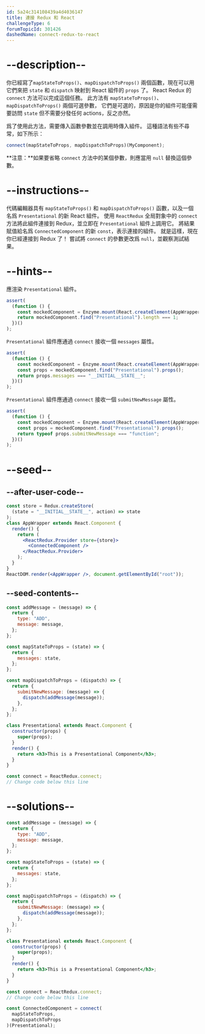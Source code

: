 ```yaml
---
id: 5a24c314108439a4d4036147
title: 連接 Redux 和 React
challengeType: 6
forumTopicId: 301426
dashedName: connect-redux-to-react
---
```


# --description--

你已經寫了`mapStateToProps()`、`mapDispatchToProps()` 兩個函數，現在可以用它們來把 `state` 和 `dispatch` 映射到 React 組件的 `props` 了。 React Redux 的 `connect` 方法可以完成這個任務。 此方法有 `mapStateToProps()`、`mapDispatchToProps()` 兩個可選參數， 它們是可選的，原因是你的組件可能僅需要訪問 `state` 但不需要分發任何 actions，反之亦然。

爲了使用此方法，需要傳入函數參數並在調用時傳入組件。 這種語法有些不尋常，如下所示：

```js
connect(mapStateToProps, mapDispatchToProps)(MyComponent);
```

**注意：**如果要省略 `connect` 方法中的某個參數，則應當用 `null` 替換這個參數。

# --instructions--

代碼編輯器具有 `mapStateToProps()` 和 `mapDispatchToProps()` 函數，以及一個名爲 `Presentational` 的新 React 組件。 使用 `ReactRedux` 全局對象中的 `connect` 方法將此組件連接到 Redux，並立即在 `Presentational` 組件上調用它。 將結果賦值給名爲 `ConnectedComponent` 的新 `const`，表示連接的組件。 就是這樣，現在你已經連接到 Redux 了！ 嘗試將 `connect` 的參數更改爲 `null`，並觀察測試結果。

# --hints--

應渲染 `Presentational` 組件。

```js
assert(
  (function () {
    const mockedComponent = Enzyme.mount(React.createElement(AppWrapper));
    return mockedComponent.find("Presentational").length === 1;
  })()
);
```

`Presentational` 組件應通過 `connect` 接收一個 `messages` 屬性。

```js
assert(
  (function () {
    const mockedComponent = Enzyme.mount(React.createElement(AppWrapper));
    const props = mockedComponent.find("Presentational").props();
    return props.messages === "__INITIAL__STATE__";
  })()
);
```

`Presentational` 組件應通過 `connect` 接收一個 `submitNewMessage` 屬性。

```js
assert(
  (function () {
    const mockedComponent = Enzyme.mount(React.createElement(AppWrapper));
    const props = mockedComponent.find("Presentational").props();
    return typeof props.submitNewMessage === "function";
  })()
);
```

# --seed--

## --after-user-code--

```jsx
const store = Redux.createStore(
  (state = "__INITIAL__STATE__", action) => state
);
class AppWrapper extends React.Component {
  render() {
    return (
      <ReactRedux.Provider store={store}>
        <ConnectedComponent />
      </ReactRedux.Provider>
    );
  }
}
ReactDOM.render(<AppWrapper />, document.getElementById("root"));
```

## --seed-contents--

```jsx
const addMessage = (message) => {
  return {
    type: "ADD",
    message: message,
  };
};

const mapStateToProps = (state) => {
  return {
    messages: state,
  };
};

const mapDispatchToProps = (dispatch) => {
  return {
    submitNewMessage: (message) => {
      dispatch(addMessage(message));
    },
  };
};

class Presentational extends React.Component {
  constructor(props) {
    super(props);
  }
  render() {
    return <h3>This is a Presentational Component</h3>;
  }
}

const connect = ReactRedux.connect;
// Change code below this line
```

# --solutions--

```jsx
const addMessage = (message) => {
  return {
    type: "ADD",
    message: message,
  };
};

const mapStateToProps = (state) => {
  return {
    messages: state,
  };
};

const mapDispatchToProps = (dispatch) => {
  return {
    submitNewMessage: (message) => {
      dispatch(addMessage(message));
    },
  };
};

class Presentational extends React.Component {
  constructor(props) {
    super(props);
  }
  render() {
    return <h3>This is a Presentational Component</h3>;
  }
}

const connect = ReactRedux.connect;
// Change code below this line

const ConnectedComponent = connect(
  mapStateToProps,
  mapDispatchToProps
)(Presentational);
```

